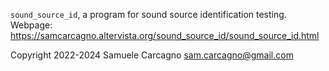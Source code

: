 `sound_source_id`, a program for sound source identification testing.
Webpage: https://samcarcagno.altervista.org/sound_source_id/sound_source_id.html

Copyright 2022-2024 Samuele Carcagno <sam.carcagno@gmail.com>




